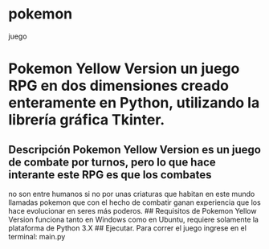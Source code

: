 # pokemon
juego
# Pokemon Yellow Version un juego RPG en dos dimensiones creado enteramente en Python, utilizando la librería gráfica Tkinter. 
## Descripción Pokemon Yellow Version es un juego de combate por turnos, pero lo que hace interante este RPG es que los combates 
no son entre humanos si no por unas criaturas que habitan en este mundo llamadas pokemon que con el hecho de combatir ganan 
experiencia que los hace evolucionar en seres más poderos. ## Requisitos de Pokemon Yellow Version funciona tanto en Windows 
como en Ubuntu, requiere solamente la plataforma de Python 3.X ## Ejecutar. Para correr el juego ingrese en el terminal: main.py
